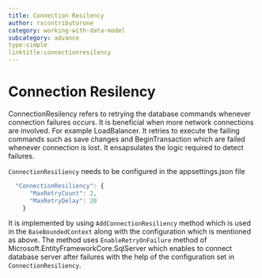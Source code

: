 ```yaml
---
title: Connection Resilency
author: rxcontributorone
category: working-with-data-model
subcategory: advance
type:simple
linktitle:connectionresilency
---
```

# Connection Resilency

ConnectionResilency refers to retrying the database commands whenever connection failures occurs. It is beneficial when more network connections are involved. For example LoadBalancer. It retries to execute the failing commands such as save changes and BeginTransaction which are failed whenever connection is lost. It ensapsulates the logic required to detect failures.

`ConnectionResiliency` needs to be configured in the appsettings.json file 

````js
  "ConnectionResiliency": {
      "MaxRetryCount": 2,
      "MaxRetryDelay": 20
    }
````    

It is implemented by using `AddConnectionResiliency` method which is used in the `BaseBoundedContext` along with the configuration which is mentioned as above. The method uses `EnableRetryOnFailure` method of Microsoft.EntityFrameworkCore.SqlServer which enables to connect database server after failures with the help of the configuration set in `ConnectionResiliency`.  


